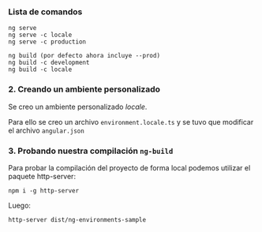 
### Lista de comandos

```
ng serve
ng serve -c locale
ng serve -c production

ng build (por defecto ahora incluye --prod)
ng build -c development
ng build -c locale
```


### 2. Creando un ambiente personalizado
Se creo un ambiente personalizado *locale*. 

Para ello se creo un archivo `environment.locale.ts` y se tuvo que modificar el archivo `angular.json`



### 3. Probando nuestra compilación `ng-build`
Para probar la compilación del proyecto de forma local podemos utilizar el paquete http-server:
```
npm i -g http-server
```
Luego:
```
http-server dist/ng-environments-sample
```
